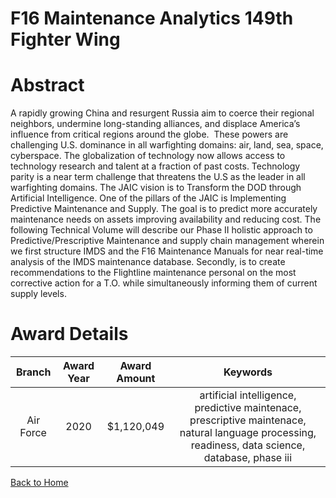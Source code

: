 
F16 Maintenance Analytics 149th Fighter Wing
============================================

# Abstract


A rapidly growing China and resurgent Russia aim to coerce their regional neighbors, undermine long-standing alliances, and displace America’s influence from critical regions around the globe.  These powers are challenging U.S. dominance in all warfighting domains: air, land, sea, space, cyberspace. The globalization of technology now allows access to technology research and talent at a fraction of past costs. Technology parity is a near term challenge that threatens the U.S as the leader in all warfighting domains. The JAIC vision is to Transform the DOD through Artificial Intelligence. One of the pillars of the JAIC is Implementing Predictive Maintenance and Supply. The goal is to predict more accurately maintenance needs on assets improving availability and reducing cost. The following Technical Volume will describe our Phase II holistic approach to Predictive/Prescriptive Maintenance and supply chain management wherein we first structure IMDS and the F16 Maintenance Manuals for near real-time analysis of the IMDS maintenance database. Secondly, is to create recommendations to the Flightline maintenance personal on the most corrective action for a T.O. while simultaneously informing them of current supply levels.    

# Award Details

|Branch|Award Year|Award Amount|Keywords|
| :---: | :---: | :---: | :---: |
|Air Force|2020|$1,120,049|artificial intelligence, predictive maintenace, prescriptive maintenace, natural language processing, readiness, data science, database, phase iii|
  
  


[Back to Home](https://github.com/chrischow/dod_sbir_awards#1645)